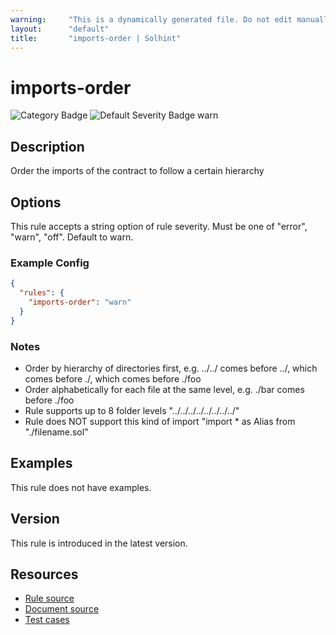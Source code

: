 ```yaml
---
warning:     "This is a dynamically generated file. Do not edit manually."
layout:      "default"
title:       "imports-order | Solhint"
---
```


# imports-order
![Category Badge](https://img.shields.io/badge/-Style%20Guide%20Rules-informational)
![Default Severity Badge warn](https://img.shields.io/badge/Default%20Severity-warn-yellow)

## Description
Order the imports of the contract to follow a certain hierarchy

## Options
This rule accepts a string option of rule severity. Must be one of "error", "warn", "off". Default to warn.

### Example Config
```json
{
  "rules": {
    "imports-order": "warn"
  }
}
```

### Notes
- Order by hierarchy of directories first, e.g. ../../ comes before ../, which comes before ./, which comes before ./foo
- Order alphabetically for each file at the same level, e.g. ./bar comes before ./foo
- Rule supports up to 8 folder levels "../../../../../../../../"
- Rule does NOT support this kind of import "import * as Alias from "./filename.sol"

## Examples
This rule does not have examples.

## Version
This rule is introduced in the latest version.

## Resources
- [Rule source](https://github.com/protofire/solhint/tree/master/lib/rules/naming/imports-order.js)
- [Document source](https://github.com/protofire/solhint/tree/master/docs/rules/naming/imports-order.md)
- [Test cases](https://github.com/protofire/solhint/tree/master/test/rules/naming/imports-order.js)
